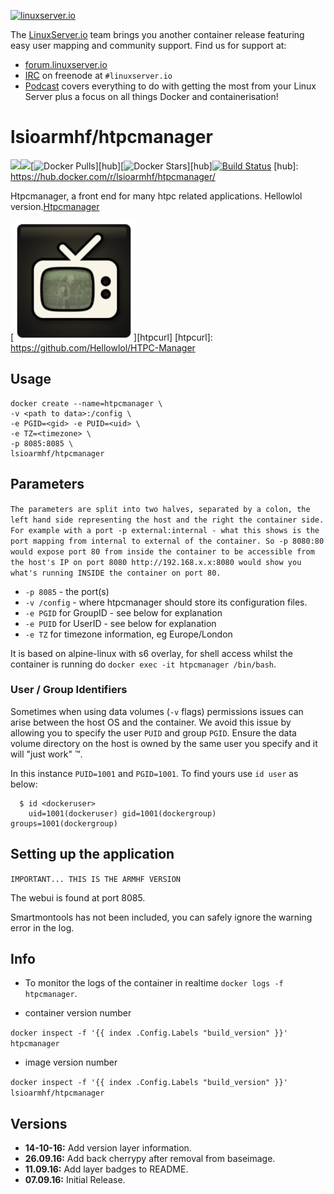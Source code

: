 [linuxserverurl]: https://linuxserver.io
[forumurl]: https://forum.linuxserver.io
[ircurl]: https://www.linuxserver.io/irc/
[podcasturl]: https://www.linuxserver.io/podcast/

[![linuxserver.io](https://raw.githubusercontent.com/linuxserver/docker-templates/master/linuxserver.io/img/linuxserver_medium.png)][linuxserverurl]

The [LinuxServer.io][linuxserverurl] team brings you another container release featuring easy user mapping and community support. Find us for support at:
* [forum.linuxserver.io][forumurl]
* [IRC][ircurl] on freenode at `#linuxserver.io`
* [Podcast][podcasturl] covers everything to do with getting the most from your Linux Server plus a focus on all things Docker and containerisation!

# lsioarmhf/htpcmanager
[![](https://images.microbadger.com/badges/version/lsioarmhf/htpcmanager.svg)](https://microbadger.com/images/lsioarmhf/htpcmanager "Get your own version badge on microbadger.com")[![](https://images.microbadger.com/badges/image/lsioarmhf/htpcmanager.svg)](http://microbadger.com/images/lsioarmhf/htpcmanager "Get your own image badge on microbadger.com")[![Docker Pulls](https://img.shields.io/docker/pulls/lsioarmhf/htpcmanager.svg)][hub][![Docker Stars](https://img.shields.io/docker/stars/lsioarmhf/htpcmanager.svg)][hub][![Build Status](http://jenkins.linuxserver.io:8080/buildStatus/icon?job=Dockers/LinuxServer.io-armhf/lsioarmhf-htpcmanager)](http://jenkins.linuxserver.io:8080/job/Dockers/job/LinuxServer.io-armhf/job/lsioarmhf-htpcmanager/)
[hub]: https://hub.docker.com/r/lsioarmhf/htpcmanager/

Htpcmanager, a front end for many htpc related applications. Hellowlol version.[Htpcmanager](https://github.com/Hellowlol/HTPC-Manager)

[![htpcmanager](https://raw.githubusercontent.com/linuxserver/docker-templates/master/linuxserver.io/img/htpcmanager-icon.png)][htpcurl]
[htpcurl]: https://github.com/Hellowlol/HTPC-Manager

## Usage

```
docker create --name=htpcmanager \
-v <path to data>:/config \
-e PGID=<gid> -e PUID=<uid> \
-e TZ=<timezone> \
-p 8085:8085 \
lsioarmhf/htpcmanager
```

## Parameters

`The parameters are split into two halves, separated by a colon, the left hand side representing the host and the right the container side. 
For example with a port -p external:internal - what this shows is the port mapping from internal to external of the container.
So -p 8080:80 would expose port 80 from inside the container to be accessible from the host's IP on port 8080
http://192.168.x.x:8080 would show you what's running INSIDE the container on port 80.`


* `-p 8085` - the port(s)
* `-v /config` - where htpcmanager should store its configuration files.
* `-e PGID` for GroupID - see below for explanation
* `-e PUID` for UserID - see below for explanation
* `-e TZ` for timezone information, eg Europe/London

It is based on alpine-linux with s6 overlay, for shell access whilst the container is running do `docker exec -it htpcmanager /bin/bash`.


### User / Group Identifiers

Sometimes when using data volumes (`-v` flags) permissions issues can arise between the host OS and the container. We avoid this issue by allowing you to specify the user `PUID` and group `PGID`. Ensure the data volume directory on the host is owned by the same user you specify and it will "just work" ™.

In this instance `PUID=1001` and `PGID=1001`. To find yours use `id user` as below:

```
  $ id <dockeruser>
    uid=1001(dockeruser) gid=1001(dockergroup) groups=1001(dockergroup)
```

## Setting up the application
`IMPORTANT... THIS IS THE ARMHF VERSION`

The webui is found at port 8085.

Smartmontools has not been included, you can safely ignore the warning error in the log.

## Info

* To monitor the logs of the container in realtime `docker logs -f htpcmanager`.


* container version number 

`docker inspect -f '{{ index .Config.Labels "build_version" }}' htpcmanager`

* image version number

`docker inspect -f '{{ index .Config.Labels "build_version" }}' lsioarmhf/htpcmanager`

## Versions

+ **14-10-16:** Add version layer information.
+ **26.09.16:** Add back cherrypy after removal from baseimage.
+ **11.09.16:** Add layer badges to README.
+ **07.09.16:** Initial Release.
